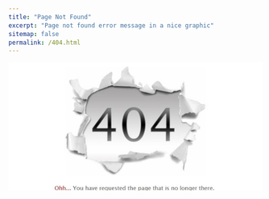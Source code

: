 ```yaml
---
title: "Page Not Found"
excerpt: "Page not found error message in a nice graphic"
sitemap: false
permalink: /404.html
---
```


<img src="/assets/images/404-error-page.jpg" alt="404 error" width="100%" height="50%"> 
